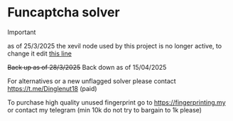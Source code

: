 # Funcaptcha solver

> [!IMPORTANT]
> as of 25/3/2025 the xevil node used by this project is no longer active, to change it edit [this line](https://github.com/BoarIncorporated/Funcaptcha-Solver-Bloxcaptcha/blob/main/core/image/image_classification.py#L13)

~~Back up as of 28/3/2025~~
Back down as of 15/04/2025

For alternatives or a new unflagged solver please contact https://t.me/Dinglenut18 (paid)

To purchase high quality unused fingerprint go to https://fingerprinting.my or contact my telegram (min 10k do not try to bargain to 1k please)
